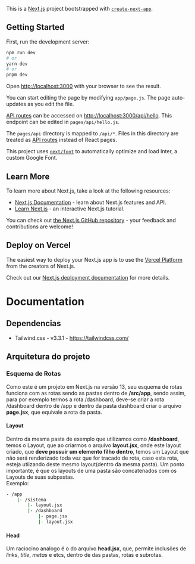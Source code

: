 This is a [Next.js](https://nextjs.org/) project bootstrapped with [`create-next-app`](https://github.com/vercel/next.js/tree/canary/packages/create-next-app).

## Getting Started

First, run the development server:

```bash
npm run dev
# or
yarn dev
# or
pnpm dev
```

Open [http://localhost:3000](http://localhost:3000) with your browser to see the result.

You can start editing the page by modifying `app/page.js`. The page auto-updates as you edit the file.

[API routes](https://nextjs.org/docs/api-routes/introduction) can be accessed on [http://localhost:3000/api/hello](http://localhost:3000/api/hello). This endpoint can be edited in `pages/api/hello.js`.

The `pages/api` directory is mapped to `/api/*`. Files in this directory are treated as [API routes](https://nextjs.org/docs/api-routes/introduction) instead of React pages.

This project uses [`next/font`](https://nextjs.org/docs/basic-features/font-optimization) to automatically optimize and load Inter, a custom Google Font.

## Learn More

To learn more about Next.js, take a look at the following resources:

- [Next.js Documentation](https://nextjs.org/docs) - learn about Next.js features and API.
- [Learn Next.js](https://nextjs.org/learn) - an interactive Next.js tutorial.

You can check out [the Next.js GitHub repository](https://github.com/vercel/next.js/) - your feedback and contributions are welcome!

## Deploy on Vercel

The easiest way to deploy your Next.js app is to use the [Vercel Platform](https://vercel.com/new?utm_medium=default-template&filter=next.js&utm_source=create-next-app&utm_campaign=create-next-app-readme) from the creators of Next.js.

Check out our [Next.js deployment documentation](https://nextjs.org/docs/deployment) for more details.

# Documentation

## Dependencias

- Tailwind.css - v3.3.1 - https://tailwindcss.com/

## Arquitetura do projeto



### Esquema de Rotas
Como este é um projeto em Next.js na versão 13, seu esquema de rotas funciona com as rotas sendo as pastas dentro de **/src/app**, sendo assim, para por exemplo termos a rota /dashboard, deve-se criar a rota /dashboard dentro de /app e dentro da pasta dashboard criar o arquivo **page.jsx**, que equivale a rota da pasta.

#### Layout
Dentro da mesma pasta de exemplo que utilizamos como **/dashboard**, temos o Layout, que ao criarmos o arquivo **layout.jsx**, onde este layout criado, que **deve possuir um elemento filho dentro**, temos um Layout que não será renderizado toda vez que for tracado de rota, caso esta rota, esteja utiizando deste mesmo layout(dentro da mesma pasta). Um ponto importante, é que os layouts de uma pasta são concatenados com os Layouts de suas subpastas.
<br>
Exemplo:
```bash
- /app
    |- /sistema
        |- layout.jsx
        |- /dashboard
            |- page.jsx
            |- layout.jsx
```

#### Head
Um raciocino analogo é o do arquivo **head.jsx**, que, permite inclusões de *links*, *title*, *metas* e etcs, dentro de das pastas, rotas e subrotas.